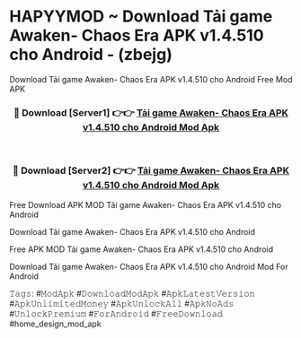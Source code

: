 # HAPYYMOD ~ Download Tải game Awaken- Chaos Era APK v1.4.510 cho Android - (zbejg)
Download Tải game Awaken- Chaos Era APK v1.4.510 cho Android Free Mod APK

<div align="center">
<h3>🔴 Download [Server1] 👉👉 <a href="https://apk-comot.site?title=Tải_game_Awaken-_Chaos_Era_APK_v1.4.510_cho_Android">Tải game Awaken- Chaos Era APK v1.4.510 cho Android Mod Apk</a></h3><br>

<h3>🔴 Download [Server2] 👉👉 <a href="https://apk-comot.site?title=Tải_game_Awaken-_Chaos_Era_APK_v1.4.510_cho_Android">Tải game Awaken- Chaos Era APK v1.4.510 cho Android Mod Apk</a></h3>
</div>


Free Download APK MOD Tải game Awaken- Chaos Era APK v1.4.510 cho Android

Download Tải game Awaken- Chaos Era APK v1.4.510 cho Android 

Free APK MOD Tải game Awaken- Chaos Era APK v1.4.510 cho Android 

Download Tải game Awaken- Chaos Era APK v1.4.510 cho Android Mod For Android

𝚃𝚊𝚐𝚜: #𝙼𝚘𝚍𝙰𝚙𝚔 #𝙳𝚘𝚠𝚗𝚕𝚘𝚊𝚍𝙼𝚘𝚍𝙰𝚙𝚔 #𝙰𝚙𝚔𝙻𝚊𝚝𝚎𝚜𝚝𝚅𝚎𝚛𝚜𝚒𝚘𝚗 #𝙰𝚙𝚔𝚄𝚗𝚕𝚒𝚖𝚒𝚝𝚎𝚍𝙼𝚘𝚗𝚎𝚢 #𝙰𝚙𝚔𝚄𝚗𝚕𝚘𝚌𝚔𝙰𝚕𝚕 #𝙰𝚙𝚔𝙽𝚘𝙰𝚍𝚜 #𝚄𝚗𝚕𝚘𝚌𝚔𝙿𝚛𝚎𝚖𝚒𝚞𝚖 #𝙵𝚘𝚛𝙰𝚗𝚍𝚛𝚘𝚒𝚍 #𝙵𝚛𝚎𝚎𝙳𝚘𝚠𝚗𝚕𝚘𝚊𝚍 #home_design_mod_apk